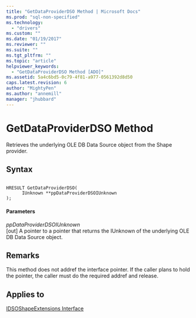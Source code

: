 ```yaml
---
title: "GetDataProviderDSO Method | Microsoft Docs"
ms.prod: "sql-non-specified"
ms.technology:
  - "drivers"
ms.custom: ""
ms.date: "01/19/2017"
ms.reviewer: ""
ms.suite: ""
ms.tgt_pltfrm: ""
ms.topic: "article"
helpviewer_keywords: 
  - "GetDataProviderDSO Method [ADO]"
ms.assetid: 5a4c6bd5-0c79-4f81-a977-0561392d8d50
caps.latest.revision: 6
author: "MightyPen"
ms.author: "annemill"
manager: "jhubbard"
---
```

# GetDataProviderDSO Method
Retrieves the underlying OLE DB Data Source object from the Shape provider.  
  
## Syntax  
  
```  
  
HRESULT GetDataProviderDSO(  
      IUnknown **ppDataProviderDSOIUnknown  
);  
```  
  
#### Parameters  
 *ppDataProviderDSOIUnknown*  
 [out]  A pointer to a pointer that returns the IUnknown of the underlying OLE DB Data Source object.  
  
## Remarks  
 This method does not addref the interface pointer. If the caller plans to hold the pointer, the caller must do the required addref and release.  
  
## Applies to  
 [IDSOShapeExtensions Interface](../../../ado/reference/ado-api/idsoshapeextensions-interface.md)
